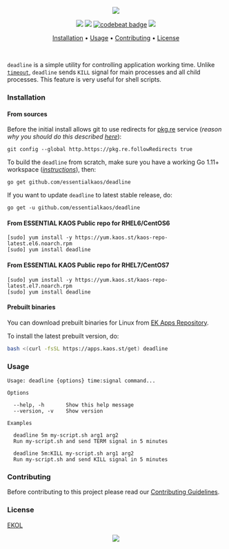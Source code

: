 <p align="center"><a href="#readme"><img src="https://gh.kaos.st/deadline.svg"/></a></p>

<p align="center">
  <a href="https://travis-ci.com/essentialkaos/deadline"><img src="https://travis-ci.com/essentialkaos/deadline.svg"></a>
  <a href="https://goreportcard.com/report/github.com/essentialkaos/deadline"><img src="https://goreportcard.com/badge/github.com/essentialkaos/deadline"></a>
  <a href="https://codebeat.co/projects/github-com-essentialkaos-deadline-master"><img alt="codebeat badge" src="https://codebeat.co/badges/698e5d36-2465-4266-b3d2-7f58e52d5362" /></a>
  <a href="https://essentialkaos.com/ekol"><img src="https://gh.kaos.st/ekol.svg"></a>
</p>

<p align="center"><a href="#installation">Installation</a> • <a href="#usage">Usage</a> • <a href="#contributing">Contributing</a> • <a href="#license">License</a></p>

<br/>

`deadline` is a simple utility for controlling application working time. Unlike [`timeout`](https://linux.die.net/man/1/timeout), `deadline` sends `KILL` signal for main processes and all child processes. This feature is very useful for shell scripts.

### Installation

#### From sources

Before the initial install allows git to use redirects for [pkg.re](https://github.com/essentialkaos/pkgre) service (_reason why you should do this described [here](https://github.com/essentialkaos/pkgre#git-support)_):

```
git config --global http.https://pkg.re.followRedirects true
```

To build the `deadline` from scratch, make sure you have a working Go 1.11+ workspace (_[instructions](https://golang.org/doc/install)_), then:

```
go get github.com/essentialkaos/deadline
```

If you want to update `deadline` to latest stable release, do:

```
go get -u github.com/essentialkaos/deadline
```

#### From ESSENTIAL KAOS Public repo for RHEL6/CentOS6

```
[sudo] yum install -y https://yum.kaos.st/kaos-repo-latest.el6.noarch.rpm
[sudo] yum install deadline
```


#### From ESSENTIAL KAOS Public repo for RHEL7/CentOS7

```
[sudo] yum install -y https://yum.kaos.st/kaos-repo-latest.el7.noarch.rpm
[sudo] yum install deadline
```

#### Prebuilt binaries

You can download prebuilt binaries for Linux from [EK Apps Repository](https://apps.kaos.st/deadline/latest).

To install the latest prebuilt version, do:

```bash
bash <(curl -fsSL https://apps.kaos.st/get) deadline
```

### Usage

```
Usage: deadline {options} time:signal command...

Options

  --help, -h       Show this help message
  --version, -v    Show version

Examples

  deadline 5m my-script.sh arg1 arg2
  Run my-script.sh and send TERM signal in 5 minutes

  deadline 5m:KILL my-script.sh arg1 arg2
  Run my-script.sh and send KILL signal in 5 minutes

```

### Contributing

Before contributing to this project please read our [Contributing Guidelines](https://github.com/essentialkaos/contributing-guidelines#contributing-guidelines).

### License

[EKOL](https://essentialkaos.com/ekol)

<p align="center"><a href="https://essentialkaos.com"><img src="https://gh.kaos.st/ekgh.svg"/></a></p>
